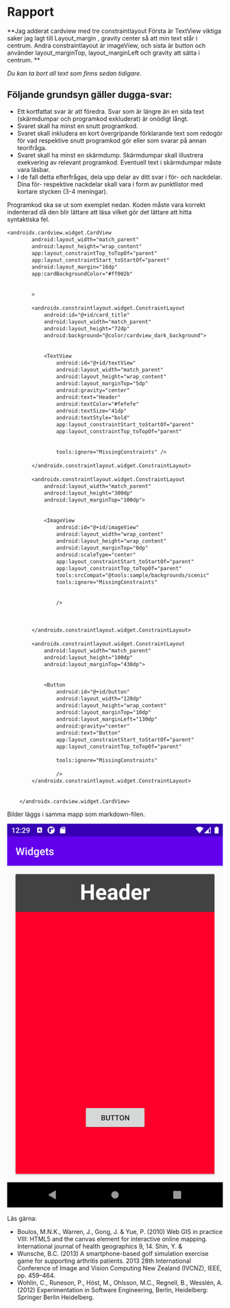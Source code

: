 
# Rapport

**Jag adderat cardview med tre constraintlayout Första är TextView viktiga saker jag lagt till Layout_margin , gravity center så att min text står i centrum. Andra constraintlayout är imageView, och sista är button och använder layout_marginTop, layout_marginLeft och gravity att sätta i centrum.  **

_Du kan ta bort all text som finns sedan tidigare_.

## Följande grundsyn gäller dugga-svar:

- Ett kortfattat svar är att föredra. Svar som är längre än en sida text (skärmdumpar och programkod exkluderat) är onödigt långt.
- Svaret skall ha minst en snutt programkod.
- Svaret skall inkludera en kort övergripande förklarande text som redogör för vad respektive snutt programkod gör eller som svarar på annan teorifråga.
- Svaret skall ha minst en skärmdump. Skärmdumpar skall illustrera exekvering av relevant programkod. Eventuell text i skärmdumpar måste vara läsbar.
- I de fall detta efterfrågas, dela upp delar av ditt svar i för- och nackdelar. Dina för- respektive nackdelar skall vara i form av punktlistor med kortare stycken (3-4 meningar).

Programkod ska se ut som exemplet nedan. Koden måste vara korrekt indenterad då den blir lättare att läsa vilket gör det lättare att hitta syntaktiska fel.

```
<androidx.cardview.widget.CardView
        android:layout_width="match_parent"
        android:layout_height="wrap_content"
        app:layout_constraintTop_toTopOf="parent"
        app:layout_constraintStart_toStartOf="parent"
        android:layout_margin="16dp"
        app:cardBackgroundColor="#ff002b"


        >

        <androidx.constraintlayout.widget.ConstraintLayout
            android:id="@+id/card_title"
            android:layout_width="match_parent"
            android:layout_height="72dp"
            android:background="@color/cardview_dark_background">


            <TextView
                android:id="@+id/textView"
                android:layout_width="match_parent"
                android:layout_height="wrap_content"
                android:layout_marginTop="5dp"
                android:gravity="center"
                android:text="Header"
                android:textColor="#fefefe"
                android:textSize="41dp"
                android:textStyle="bold"
                app:layout_constraintStart_toStartOf="parent"
                app:layout_constraintTop_toTopOf="parent"


                tools:ignore="MissingConstraints" />

        </androidx.constraintlayout.widget.ConstraintLayout>

        <androidx.constraintlayout.widget.ConstraintLayout
            android:layout_width="match_parent"
            android:layout_height="300dp"
            android:layout_marginTop="100dp">


            <ImageView
                android:id="@+id/imageView"
                android:layout_width="wrap_content"
                android:layout_height="wrap_content"
                android:layout_marginTop="0dp"
                android:scaleType="center"
                app:layout_constraintStart_toStartOf="parent"
                app:layout_constraintTop_toTopOf="parent"
                tools:srcCompat="@tools:sample/backgrounds/scenic"
                tools:ignore="MissingConstraints"


                />



        </androidx.constraintlayout.widget.ConstraintLayout>

        <androidx.constraintlayout.widget.ConstraintLayout
            android:layout_width="match_parent"
            android:layout_height="100dp"
            android:layout_marginTop="430dp">


            <Button
                android:id="@+id/button"
                android:layout_width="120dp"
                android:layout_height="wrap_content"
                android:layout_marginTop="10dp"
                android:layout_marginLeft="130dp"
                android:gravity="center"
                android:text="Button"
                app:layout_constraintStart_toStartOf="parent"
                app:layout_constraintTop_toTopOf="parent"

                tools:ignore="MissingConstraints"

                />
        </androidx.constraintlayout.widget.ConstraintLayout>


    </androidx.cardview.widget.CardView>
```

Bilder läggs i samma mapp som markdown-filen.

![](first.png)

Läs gärna:

- Boulos, M.N.K., Warren, J., Gong, J. & Yue, P. (2010) Web GIS in practice VIII: HTML5 and the canvas element for interactive online mapping. International journal of health geographics 9, 14. Shin, Y. &
- Wunsche, B.C. (2013) A smartphone-based golf simulation exercise game for supporting arthritis patients. 2013 28th International Conference of Image and Vision Computing New Zealand (IVCNZ), IEEE, pp. 459–464.
- Wohlin, C., Runeson, P., Höst, M., Ohlsson, M.C., Regnell, B., Wesslén, A. (2012) Experimentation in Software Engineering, Berlin, Heidelberg: Springer Berlin Heidelberg.
